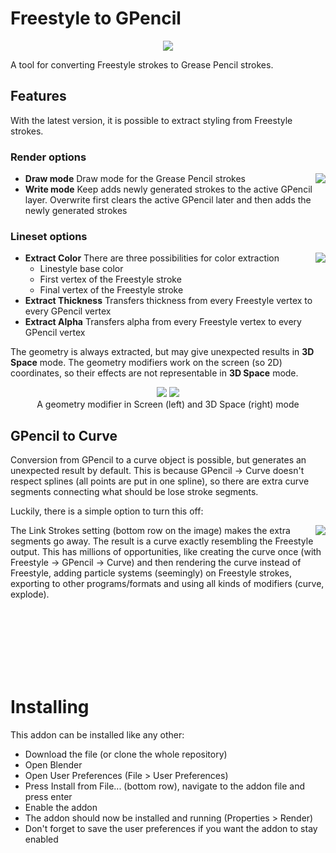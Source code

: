Freestyle to GPencil 
====================


<p align="center"><img src ="https://rawgit.com/folkertdev/freestyle-gpencil-exporter/master/images/header.png" /></p>

A tool for converting Freestyle strokes to Grease Pencil strokes.  

## Features 

With the latest version, it is possible to extract styling from Freestyle strokes. 

### Render options
<img src ="https://rawgit.com/folkertdev/freestyle-gpencil-exporter/development/images/render_menu.png" align="right" /> 

* **Draw mode** Draw mode for the Grease Pencil strokes
* **Write mode** Keep adds newly generated strokes to the active GPencil layer. Overwrite first clears the 
    active GPencil later and then adds the newly generated strokes

### Lineset options

<img src ="https://rawgit.com/folkertdev/freestyle-gpencil-exporter/development/images/lineset_menu.png" align="right" /> 

* **Extract Color** There are three possibilities for color extraction
    - Linestyle base color 
    - First vertex of the Freestyle stroke
    - Final vertex of the Freestyle stroke
* **Extract Thickness** Transfers thickness from every Freestyle vertex to every GPencil vertex
* **Extract Alpha** Transfers alpha from every Freestyle vertex to every GPencil vertex

The geometry is always extracted, but may give unexpected results in **3D Space** mode. The geometry modifiers 
work on the screen (so 2D) coordinates, so their effects are not representable in **3D Space** mode.

<p align="center">
<img src ="https://rawgit.com/folkertdev/freestyle-gpencil-exporter/development/images/geometry_modifier_screen_mode.png" 
/> 
<img src ="https://rawgit.com/folkertdev/freestyle-gpencil-exporter/development/images/geometry_modifier_3dspace_mode.png"  /> 
<br>
<label style="margin-left:auto;margin-right:auto; width:100%">A geometry modifier in Screen (left) and 3D Space (right) mode</label>
</p>



## GPencil to Curve


Conversion from GPencil to a curve object is possible, but generates an unexpected result by default. This is because GPencil -> Curve doesn't respect splines (all points are put in one spline), so there are extra curve segments connecting what should be lose stroke segments. 

Luckily, there is a simple option to turn this off:
<p>
<img src ="https://rawgit.com/folkertdev/freestyle-gpencil-exporter/master/images/export_as_curve.png"  align="right"/>
The <span>Link Strokes<span> setting (bottom row on the image) makes the extra segments go away.
The result is a curve exactly resembling the Freestyle output. This has millions of opportunities, like creating the curve once (with Freestyle -> GPencil -> Curve) and then rendering the curve instead of Freestyle, adding particle systems (seemingly) on Freestyle strokes, exporting to other programs/formats and using all kinds of modifiers (curve, explode).
 </p>

<br>
<br>
<br>
<br>
<br>
<br>


Installing 
========== 

This addon can be installed like any other: 

* Download the file (or clone the whole repository)
* Open Blender
* Open User Preferences (File > User Preferences)
* Press Install from File... (bottom row), navigate to the addon file and press enter 
* Enable the addon
* The addon should now be installed and running (Properties > Render)
* Don't forget to save the user preferences if you want the addon to stay enabled 
 

